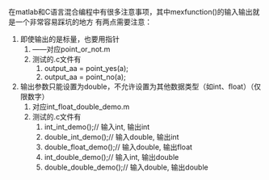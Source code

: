 在matlab和C语言混合编程中有很多注意事项，其中mexfunction()的输入输出就是一个非常容易踩坑的地方
有两点需要注意：
1. 即使输出的是标量，也要用指针
   1. ——对应point_or_not.m
   2. 测试的.c文件有
      1. output_aa = point_yes(a);
      2. output_aa = point_no(a);
2. 输出参数只能设置为double，不允许设置为其他数据类型（如int、float）（仅限数字）
   1. 对应int_float_double_demo.m
   2. 测试的.c文件有
      1. int_int_demo();// 输入int, 输出int
      2. double_int_demo();// 输入double, 输出int
      3. double_float_demo();// 输入double, 输出float
      4. int_double_demo();// 输入int, 输出double
      5. double_double_demo();// 输入double, 输出double
